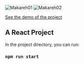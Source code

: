 ![Makareh01](https://user-images.githubusercontent.com/79920728/208705710-a57d3b56-bc44-456d-b113-36ef74d35180.jpeg)
![Makareh02](https://user-images.githubusercontent.com/79920728/208705727-24fac6c3-b1d0-4e43-ab49-d95fcf559e05.png)

[See the demo of the project](http://makareh.hamikhosravi.com/)

## A React Project

In the project directory, you can run:

### `npm run start`
